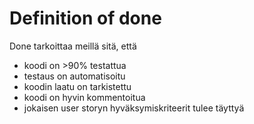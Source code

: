 # Definition of done

Done tarkoittaa meillä sitä, että

- koodi on >90% testattua
- testaus on automatisoitu
- koodin laatu on tarkistettu
- koodi on hyvin kommentoitua
- jokaisen user storyn hyväksymiskriteerit tulee täyttyä
